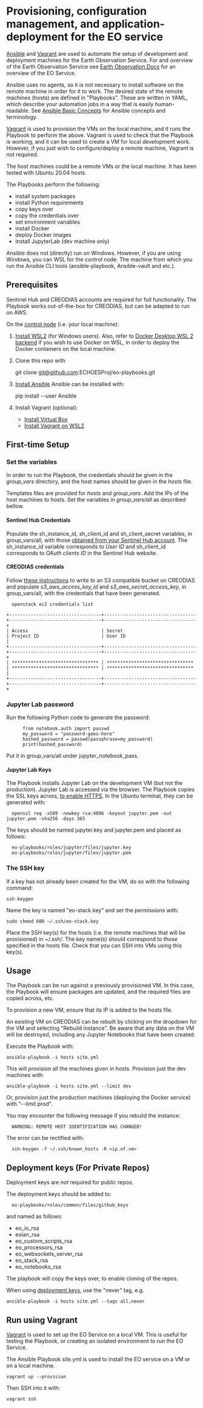 # Provisioning, configuration management, and application-deployment for the EO service 

[Ansible](https://www.Ansible.com/) and [Vagrant](https://www.vagrantup.com/) are used to automate the 
setup of development and deployment machines for the Earth Observation Service. 
For and overview of the Earth Observation Service see [Earth Observation Docs](https://github.com/ECHOESProj/eo-docs) 
for an overview of the EO Service.

Ansible uses no agents, so it is not necessary to install software on the remote machine in order for it to work. 
The desired state of the remote machines (hosts) are defined in "Playbooks".
These are written in YAML, which describe your automation jobs in a way that is easily human-readable.
See [Ansible Basic Concepts](https://docs.Ansible.com/Ansible/latest/network/getting_started/basic_concepts.html#id1)
for Ansible concepts and terminology.

[Vagrant](https://www.vagrantup.com/) is used to provision the VMs on the local machine, and it runs the Playbook
to perform the above. 
Vagrant is used to check that the Playbook is working, and it can be used to create
a VM for local development work.
However, if you just wish to configure/deploy a remote machine, Vagrant is not required.  

The host machines could be a remote VMs or the local machine.
It has been tested with Ubuntu 20.04 hosts.  

The Playbooks perform the following:
* install system packages
* install Python requirements
* copy keys over
* copy the credentials over
* set environment variables
* install Docker
* deploy Docker images
* Install JupyterLab (dev machine only)

Ansible does not (directly) run on Windows. 
However, if you are using Windows, you can WSL for the control node.
The machine from which you run the Ansible CLI tools (ansible-playbook, Ansible-vault and etc.).
  

## Prerequisites

Sentinel Hub and CREODIAS accounts are required for full functionality. 
The Playbook works out-of-the-box for CREODIAS, but can be adapted to run on AWS.

On the [control node](https://docs.ansible.com/ansible/latest/network/getting_started/basic_concepts.html#control-node)
(i.e. your local machine):

1. [Install WSL2](https://docs.microsoft.com/en-us/windows/wsl/install) (for Windows users).
Also, refer to [Docker Desktop WSL 2 backend](https://docs.docker.com/desktop/windows/wsl/) 
if you wish to use Docker on WSL, in order to deploy the Docker containers on the local machine. 

2. Clone this repo with 

    git clone git@github.com:ECHOESProj/eo-playbooks.git

3. [Install Ansible](https://docs.Ansible.com/Ansible/latest/installation_guide/intro_installation.html#installing-Ansible-on-ubuntu)
Ansible can be installed with:


    pip install --user Ansible

4. Install Vagrant (optional):

   * [Install Virtual Box](https://www.virtualbox.org/wiki/Downloads)
   * [Install Vagrant on WSL2](https://blog.thenets.org/how-to-run-vagrant-on-wsl-2/) 
 

## First-time Setup

### Set the variables

In order to run the Playbook, the credentials should be given in the *group_vars* directory,
and the host names should be given in the *hosts* file.

Templates files are provided for *hosts* and *group_vars*. 
Add the IPs of the host machines to hosts. 
Set the variables in *group_vars/all* as described bellow.  

#### Sentinel Hub Credentials

Populate the sh_instance_id, sh_client_id and sh_client_secret variables,
in group_vars/all,
with those [obtained from your Sentinel Hub account](https://apps.sentinel-hub.com/dashboard/#/account/settings).
The sh_instance_id variable corresponds to *User ID* and sh_client_id corresponds to *OAuth clients ID*
in the Sentinel Hub website.

#### CREODIAS credentials

Follow [these instructions](https://creodias.eu/-/how-to-generate-ec2-credentials-?inheritRedirect=true&redirect=%2Ffaq-s3)
to write to an S3 compatible bucket on CREODIAS and populate *s3_aws_access_key_id* and *s3_aws_secret_access_key*, 
in group_vars/all, with the credentials that have been generated.

      openstack ec2 credentials list


```text
+----------------------------------+----------------------------------+----------------------------------+----------------------------------+
| Access                           | Secret                           | Project ID                       | User ID                          |
+----------------------------------+----------------------------------+----------------------------------+----------------------------------+
| ******************************** | ******************************** | ******************************** | ******************************** |
+----------------------------------+----------------------------------+----------------------------------+----------------------------------+
```


### Jupyter Lab password

Run the following Python code to generate the password:
```python3
      from notebook.auth import passwd
      my_password = "password-goes-here"
      hashed_password = passwd(passphrase=my_password)
      print(hashed_password)
```
Put it in group_vars/all under jupyter_notebook_pass.

#### Jupyter Lab Keys

The Playbook installs Jupyter Lab on the development VM (but not the production).
Jupyter Lab is accessed via the browser.
The Playbook copies the SSL keys across, 
[to enable HTTPS](https://jupyterhub.readthedocs.io/en/stable/getting-started/security-basics.html).
In the Ubuntu terminal, they can be generated with:

      openssl req -x509 -newkey rsa:4096 -keyout jupyter.pem -out jupyter.pem -sha256 -days 365

The keys should be named jupyter.key and jupyter.pem and placed as follows:
   
      eo-playbooks/roles/jupyter/files/jupyter.key
      eo-playbooks/roles/jupyter/files/jupyter.pem


### The SSH key 

If a key has not already been created for the VM, do so with the following command:
 
    ssh-keygen

Name the key is named "eo-stack.key" and set the permissions with:

    sudo chmod 600 ~/.ssh/eo-stack.key

Place the SSH key(s) for the hosts (i.e. the remote machines that will be provisioned) in ~/.ssh/. 
The key name(s) should correspond to those specified in the hosts file.
Check that you can SSH into VMs using this key(s).

## Usage

The Playbook can be run against a previously provisioned VM. 
In this case, the Playbook will ensure packages are updated, 
and the required files are copied across, etc.  

To provision a new VM, ensure that its IP is added to the hosts file.

An existing VM on CREODIAS can be rebuilt by clicking on the dropdown for the VM and selecting "Rebuild instance".
Be aware that any data on the VM will be destroyed, including any Jupyter Notebooks that have been created. 

Execute the Playbook with:

    ansible-playbook -i hosts site.yml

This will provision all the machines given in hosts. Provision just the dev machines with:

    ansible-playbook -i hosts site.yml --limit dev

Or, provision just the production machines (deploying the Docker service) with "--limit prod".

You may encounter the following message if you rebuild the instance:

      WARNING: REMOTE HOST IDENTIFICATION HAS CHANGED!

The error can be rectified with:

      ssh-keygen -f ~/.ssh/known_hosts -R <ip.of.vm>

## Deployment keys (For Private Repos)

Deployment keys are *not* required for public repos. 

The deployment keys should be added to:
   
      eo-playbooks/roles/common/files/github_keys

and named as follows:
* eo_io_rsa
* eoian_rsa
* eo_custom_scripts_rsa
* eo_processors_rsa
* eo_websockets_server_rsa
* eo_stack_rsa
* eo_notebooks_rsa

The playbook will copy the keys over, to enable cloning of the repos. 

When using [deployment keys](https://docs.github.com/en/developers/overview/managing-deploy-keys),
use the "never" tag, e.g.

    ansible-playbook -i hosts site.yml --tags all,never

## Run using Vagrant

[Vagrant](https://www.vagrantup.com/) is used to set up the EO Service on a local VM.
This is useful for testing the Playbook,
or creating an isolated environment to run the EO Service. 

The Ansible Playbook site.yml is used to install the EO service on
a VM or on a local machine. 

    vagrant up --provision

Then SSH into it with:

    vagrant ssh
